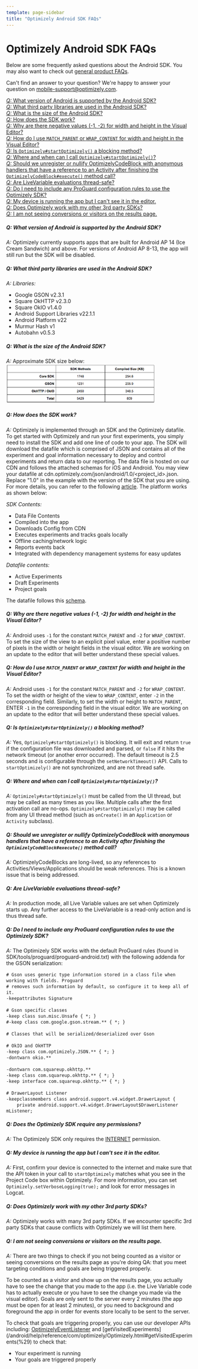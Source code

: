 ```yaml
---
template: page-sidebar
title: "Optimizely Android SDK FAQs"
---
```


# Optimizely Android SDK FAQs

Below are some frequently asked questions about the Android SDK. You may also want to check out [general product FAQs](https://help.optimizely.com/hc/en-us/articles/201893400).

Can't find an answer to your question? We're happy to answer your question on <a href="mobile-support@optimizely.com">mobile-support@optimizely.com</a>.

<a href="#androidversion">*Q:* What version of Android is supported by the Android SDK?</a><br>
<a href="#androidlibs">*Q:* What third party libraries are used in the Android SDK?</a><br>
<a href="#androidsize">*Q:* What is the size of the Android SDK?</a><br>
<a href="#howandroidworks">*Q:* How does the SDK work?</a><br>
<a href="#negativesize">*Q:* Why are there negative values (-1, -2) for width and height in the Visual Editor?</a><br>
<a href="#matchwrap">*Q:* How do I use `MATCH_PARENT` or `WRAP_CONTENT` for width and height in the Visual Editor?</a><br>
<a href="#blocking">*Q:* Is `Optimizely#startOptimizely()` a blocking method?</a><br>
<a href="#startoptimizely">*Q:* Where and when can I call `Optimizely#startOptimizely()`?</a><br>
<a href="#codeblockmemory">*Q:* Should we unregister or nullify OptimizelyCodeBlock with anonymous handlers that have a reference to an Activity after finishing the `OptimizelyCodeBlock#execute()` method call?</a><br>
<a href="#threadsafety">*Q:* Are LiveVariable evaluations thread-safe?</a><br>
<a href="#proguard">*Q:* Do I need to include any ProGuard configuration rules to use the Optimizely SDK?</a><br>
<a href="#cantseeappineditor">*Q:* My device is running the app but I can't see it in the editor.</a><br>
<a href="#3rdparty">*Q:* Does Optimizely work with my other 3rd party SDKs?</a><br>
<a href="#resultspage">*Q:* I am not seeing conversions or visitors on the results page.</a><br>


<a name="androidversion"></a>
##### *Q: What version of Android is supported by the Android SDK?*
*A:* Optimizely currently supports apps that are built for Android AP 14 (Ice Cream Sandwich) and above.  For versions of Android AP 8-13, the app will still run but the SDK will be disabled.

<a name="androidlibs"></a>
##### *Q: What third party libraries are used in the Android SDK?*
*A: Libraries:*
- Google GSON v2.3.1
- Square OkHTTP v2.3.0
- Square OkIO v1.4.0
- Android Support Libraries v22.1.1
- Android Platform v22
- Murmur Hash v1
- Autobahn v0.5.3

<a name="androidsize"></a>
##### *Q: What is the size of the Android SDK?*
*A:* Approximate SDK size below:
<img src="/assets/img/android/Android_SDK_Size.png" alt="Drawing" style="width: 80%;"/>


<a name="howandroidworks"></a>
##### *Q: How does the SDK work?*
*A:* Optimizely is implemented through an SDK and the Optimizely datafile.  To get started with Optimizely and run your first experiments, you simply need to install the SDK and add one line of code to your app.  The SDK will download the datafile which is comprised of JSON and contains all of the experiment and goal information necessary to deploy and control experiments and return data to our reporting.  The data file is hosted on our CDN and follows the attached schemas for iOS and Android.  You may view your datafile at cdn.optimizely.com/json/android/1.0/&lt;project_id&gt;.json. Replace "1.0" in the example with the version of the SDK that you are using. For more details, you can refer to the following [article](https://help.optimizely.com/hc/en-us/articles/205014107-How-Optimizely-s-SDKs-Work-SDK-Order-of-execution-experiment-activation-and-goals).  The platform works as shown below:

*SDK Contents:*
- Data File Contents
- Compiled into the app
- Downloads Config from CDN
- Executes experiments and tracks goals locally
- Offline caching/network logic
- Reports events back
- Integrated with dependency management systems for easy updates

*Datafile contents:*
- Active Experiments
- Draft Experiments
- Project goals

The datafile follows this [schema](/android/schema).

<a name="negativesize"></a>
##### *Q: Why are there negative values (-1, -2) for width and height in the Visual Editor?*
*A:* Android uses `-1` for the constant `MATCH_PARENT` and `-2` for `WRAP_CONTENT`. To set the size of the view to an explicit pixel value, enter a positive number of pixels
in the width or height fields in the visual editor. We are working on an update to the editor that will better understand these special values.

<a name="matchwrap"></a>
##### *Q: How do I use `MATCH_PARENT` or `WRAP_CONTENT` for width and height in the Visual Editor?*
*A:* Android uses `-1` for the constant `MATCH_PARENT` and `-2` for `WRAP_CONTENT`. To set the width or height of the view to `WRAP_CONTENT`, enter `-2` in the corresponding field. Similarly, to set the width or height to `MATCH_PARENT`, ENTER `-1` in the corresponding field in the visual editor. We are working on an update to the editor that will better understand these special values.

<a name="blocking"></a>
##### *Q: Is `Optimizely#startOptimizely()` a blocking method?*
*A:* Yes, `Optimizely#startOptimizely()` is blocking. It will exit and return `true` if the configuration file was downloaded and parsed, or `false` if it hits the network timeout (or another error occurred). The default timeout is 2.5 seconds and is configurable through the `setNetworkTimeout()` API. Calls to `startOptimizely()` are not synchronized, and are not thread safe.

<a name="startoptimizely"></a>
##### *Q: Where and when can I call `Optimizely#startOptimizely()`?*
*A:* `Optimizely#startOptimizely()` must be called from the UI thread, but may be called as many times as you like. Multiple calls after the first activation call are no-ops. `Optimizely#startOptimizely()` may be called from any UI thread method (such as `onCreate()` in an `Application` or `Activity` subclass).

<a name="codeblockmemory"></a>
##### *Q: Should we unregister or nullify OptimizelyCodeBlock with anonymous handlers that have a reference to an Activity after finishing the `OptimizelyCodeBlock#execute()` method call?*
*A:* OptimizelyCodeBlocks are long-lived, so any references to Activities/Views/Applications should be weak references. This is a known issue that is being addressed.

<a name="threadsafety"></a>
##### *Q: Are LiveVariable evaluations thread-safe?*
*A:* In production mode, all Live Variable values are set when Optimizely starts up. Any further access to the LiveVariable is a read-only action and is thus thread safe.

<a name="proguard"></a>
##### *Q: Do I need to include any ProGuard configuration rules to use the Optimizely SDK?*
*A:* The Optimizely SDK works with the default ProGuard rules (found in SDK/tools/proguard/proguard-android.txt) with the following addenda for the GSON serialization:

```
# Gson uses generic type information stored in a class file when working with fields. Proguard
# removes such information by default, so configure it to keep all of it.
-keepattributes Signature

# Gson specific classes
-keep class sun.misc.Unsafe { *; }
#-keep class com.google.gson.stream.** { *; }

# Classes that will be serialized/deserialized over Gson

# OkIO and OkHTTP
-keep class com.optimizely.JSON.** { *; }
-dontwarn okio.**

-dontwarn com.squareup.okhttp.**
-keep class com.squareup.okhttp.** { *; }
-keep interface com.squareup.okhttp.** { *; }

# DrawerLayout Listener
-keepclassmembers class android.support.v4.widget.DrawerLayout {
    private android.support.v4.widget.DrawerLayout$DrawerListener mListener;
```

<a name="permissions"></a>
##### *Q: Does the Optimizely SDK require any permissions?*
*A:* The Optimizely SDK only requires the [INTERNET](http://developer.android.com/reference/android/Manifest.permission.html#INTERNET) permission.

<a name="cantseeappineditor"></a>
##### *Q: My device is running the app but I can't see it in the editor.*
*A:* First, confirm your device is connected to the internet and make sure that the API token in your call to `startOptimizely` matches what you see in the Project Code box within Optimizely. For more information, you can set `Optimizely.setVerboseLogging(true);` and look for error messages in Logcat.

<a name="3rdparty"></a>
##### *Q: Does Optimizely work with my other 3rd party SDKs?*
*A:* Optimizely works with many 3rd party SDKs. If we encounter specific 3rd party SDKs that cause conflicts with Optimizely we will list them here.

<a name="resultspage"></a>
##### *Q: I am not seeing conversions or visitors on the results page.*
*A:* There are two things to check if you not being counted as a visitor or seeing conversions on the results page as you're doing QA: that you meet targeting conditions and goals are being triggered properly.

To be counted as a visitor and show up on the results page, you actually have to see the change that you made to the app (i.e. the Live Variable code has to actually execute or you have to see the change you made via the visual editor).  Goals are only sent to the server every 2 minutes (the app must be open for at least 2 minutes), or you need to background and foreground the app in order for events store locally to be sent to the server.

To check that goals are triggering properly, you can use our developer APIs including: [OptimizelyEventListener](http://developers.optimizely.com/android/help/reference/com/optimizely/integration/OptimizelyEventListener.html) and [getVisitedExperiments](/android/help/reference/com/optimizely/Optimizely.html#getVisitedExperiments(%29) to check that:

- Your experiment is running
- Your goals are triggered properly
